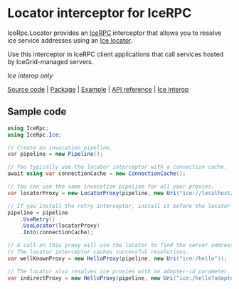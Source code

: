 # Locator interceptor for IceRPC

IceRpc.Locator provides an [IceRPC][icerpc-csharp] interceptor that allows you to resolve ice service addresses using an
[Ice locator][locator].

Use this interceptor in IceRPC client applications that call services hosted by IceGrid-managed servers.

_Ice interop only_

[Source code][source] | [Package][package] | [Example][example] | [API reference][api] | [Ice interop][interop]

## Sample code

```csharp
using IceRpc;
using IceRpc.Ice;

// Create an invocation pipeline.
var pipeline = new Pipeline();

// You typically use the locator interceptor with a connection cache.
await using var connectionCache = new ConnectionCache();

// You can use the same invocation pipeline for all your proxies.
var locatorProxy = new LocatorProxy(pipeline, new Uri("ice://localhost/DemoIceGrid/Locator"));

// If you install the retry interceptor, install it before the locator interceptor.
pipeline = pipeline
    .UseRetry()
    .UseLocator(locatorProxy)
    .Into(connectionCache);

// A call on this proxy will use the locator to find the server address(es) associated with `/hello`.
// The locator interceptor caches successful resolutions.
var wellKnownProxy = new HelloProxy(pipeline, new Uri("ice:/hello"));

// The locator also resolves ice proxies with an adapter-id parameter.
var indirectProxy = new HelloProxy(pipeline, new Uri("ice:/hello?adapter-id=HelloAdapter"));
```

[api]: https://api.testing.zeroc.com/csharp/api/IceRpc.Locator.html
[icerpc-csharp]: https://github.com/icerpc/icerpc-csharp
[interop]: https://docs.testing.zeroc.com/icerpc-for-ice-users
[example]: https://github.com/icerpc/icerpc-csharp/tree/main/examples/Interop/IceGrid
[locator]: https://doc.zeroc.com/ice/3.7/client-server-features/locators
[package]: https://www.nuget.org/packages/IceRpc.Locator
[source]: https://github.com/icerpc/icerpc-csharp/tree/main/src/IceRpc.Locator

